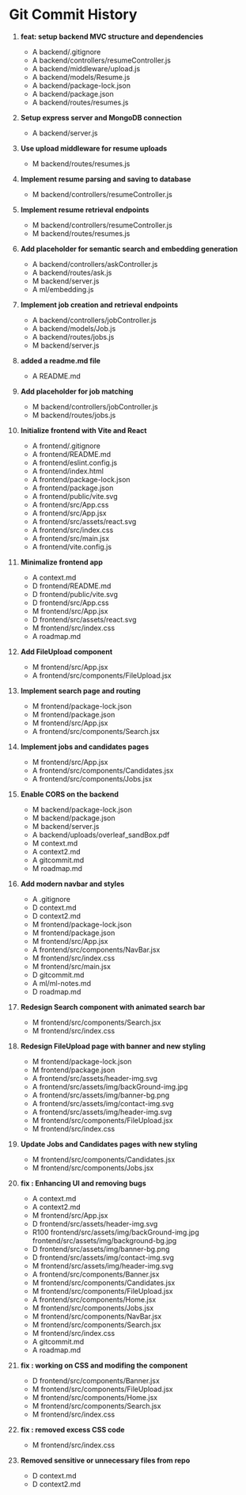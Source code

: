 # Git Commit History

1. **feat: setup backend MVC structure and dependencies**
    - A	backend/.gitignore
    - A	backend/controllers/resumeController.js
    - A	backend/middleware/upload.js
    - A	backend/models/Resume.js
    - A	backend/package-lock.json
    - A	backend/package.json
    - A	backend/routes/resumes.js

2. **Setup express server and MongoDB connection**
    - A	backend/server.js

3. **Use upload middleware for resume uploads**
    - M	backend/routes/resumes.js

4. **Implement resume parsing and saving to database**
    - M	backend/controllers/resumeController.js

5. **Implement resume retrieval endpoints**
    - M	backend/controllers/resumeController.js
    - M	backend/routes/resumes.js

6. **Add placeholder for semantic search and embedding generation**
    - A	backend/controllers/askController.js
    - A	backend/routes/ask.js
    - M	backend/server.js
    - A	ml/embedding.js

7. **Implement job creation and retrieval endpoints**
    - A	backend/controllers/jobController.js
    - A	backend/models/Job.js
    - A	backend/routes/jobs.js
    - M	backend/server.js

8. **added a readme.md file**
    - A	README.md

9. **Add placeholder for job matching**
    - M	backend/controllers/jobController.js
    - M	backend/routes/jobs.js

10. **Initialize frontend with Vite and React**
    - A	frontend/.gitignore
    - A	frontend/README.md
    - A	frontend/eslint.config.js
    - A	frontend/index.html
    - A	frontend/package-lock.json
    - A	frontend/package.json
    - A	frontend/public/vite.svg
    - A	frontend/src/App.css
    - A	frontend/src/App.jsx
    - A	frontend/src/assets/react.svg
    - A	frontend/src/index.css
    - A	frontend/src/main.jsx
    - A	frontend/vite.config.js

11. **Minimalize frontend app**
    - A	context.md
    - D	frontend/README.md
    - D	frontend/public/vite.svg
    - D	frontend/src/App.css
    - M	frontend/src/App.jsx
    - D	frontend/src/assets/react.svg
    - M	frontend/src/index.css
    - A	roadmap.md

12. **Add FileUpload component**
    - M	frontend/src/App.jsx
    - A	frontend/src/components/FileUpload.jsx

13. **Implement search page and routing**
    - M	frontend/package-lock.json
    - M	frontend/package.json
    - M	frontend/src/App.jsx
    - A	frontend/src/components/Search.jsx

14. **Implement jobs and candidates pages**
    - M	frontend/src/App.jsx
    - A	frontend/src/components/Candidates.jsx
    - A	frontend/src/components/Jobs.jsx

15. **Enable CORS on the backend**
    - M	backend/package-lock.json
    - M	backend/package.json
    - M	backend/server.js
    - A	backend/uploads/overleaf_sandBox.pdf
    - M	context.md
    - A	context2.md
    - A	gitcommit.md
    - M	roadmap.md

16. **Add modern navbar and styles**
    - A	.gitignore
    - D	context.md
    - D	context2.md
    - M	frontend/package-lock.json
    - M	frontend/package.json
    - M	frontend/src/App.jsx
    - A	frontend/src/components/NavBar.jsx
    - M	frontend/src/index.css
    - M	frontend/src/main.jsx
    - D	gitcommit.md
    - A	ml/ml-notes.md
    - D	roadmap.md

17. **Redesign Search component with animated search bar**
    - M	frontend/src/components/Search.jsx
    - M	frontend/src/index.css

18. **Redesign FileUpload page with banner and new styling**
    - M	frontend/package-lock.json
    - M	frontend/package.json
    - A	frontend/src/assets/header-img.svg
    - A	frontend/src/assets/img/backGround-img.jpg
    - A	frontend/src/assets/img/banner-bg.png
    - A	frontend/src/assets/img/contact-img.svg
    - A	frontend/src/assets/img/header-img.svg
    - M	frontend/src/components/FileUpload.jsx
    - M	frontend/src/index.css

19. **Update Jobs and Candidates pages with new styling**
    - M	frontend/src/components/Candidates.jsx
    - M	frontend/src/components/Jobs.jsx

20. **fix : Enhancing UI and removing bugs**
    - A	context.md
    - A	context2.md
    - M	frontend/src/App.jsx
    - D	frontend/src/assets/header-img.svg
    - R100	frontend/src/assets/img/backGround-img.jpg	frontend/src/assets/img/background-bg.jpg
    - D	frontend/src/assets/img/banner-bg.png
    - D	frontend/src/assets/img/contact-img.svg
    - M	frontend/src/assets/img/header-img.svg
    - A	frontend/src/components/Banner.jsx
    - M	frontend/src/components/Candidates.jsx
    - M	frontend/src/components/FileUpload.jsx
    - A	frontend/src/components/Home.jsx
    - M	frontend/src/components/Jobs.jsx
    - M	frontend/src/components/NavBar.jsx
    - M	frontend/src/components/Search.jsx
    - M	frontend/src/index.css
    - A	gitcommit.md
    - A	roadmap.md

21. **fix : working on CSS and modifing the component**
    - D	frontend/src/components/Banner.jsx
    - M	frontend/src/components/FileUpload.jsx
    - M	frontend/src/components/Home.jsx
    - M	frontend/src/components/Search.jsx
    - M	frontend/src/index.css

22. **fix : removed excess CSS code**
    - M	frontend/src/index.css

23. **Removed sensitive or unnecessary files from repo**
    - D	context.md
    - D	context2.md
